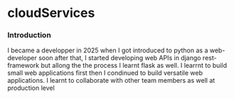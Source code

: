 # cloudServices

### Introduction

I became a developper in 2025 when I got introduced to python as a web-developer soon after that, I started developing web APIs in django rest-framework but allong the the process I learnt flask as well.
I learrnt to build small web applications first then I condinued to build versatile web applications. I learnt to collaborate with other team members as well at production level
